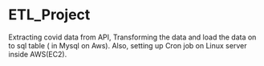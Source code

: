 # ETL_Project
Extracting covid data from API, Transforming the data and load the data on to sql table ( in Mysql on Aws). Also, setting up Cron job on Linux server inside AWS(EC2).
